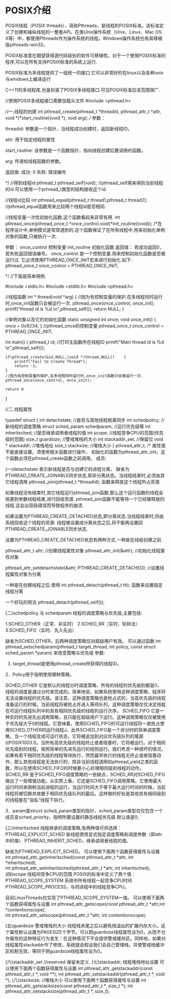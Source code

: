 #  POSIX介绍
POSIX线程（POSIX threads），简称Pthreads，是线程的POSIX标准。该标准定义了创建和操纵线程的一整套API。在类Unix操作系统（Unix、Linux、Mac OS X等）中，都使用Pthreads作为操作系统的线程。Windows操作系统也有其移植版pthreads-win32。


POSIX标准意在期望获得源代码级别的软件可移植性。对于一个使用POSIX标准的程序,可以在所有支持POSIX标准的系统上运行.

POSIX标准为多线程提供了一组统一的接口.它可以非常好的在linux以及各种unix与windows上编译运行

C++11的多线程库,也是封装了POSIX多线程接口.可见POSIX标准应该范围很广.

//使用POSIX多线程接口需要加载头文件
#include <pthread.h>

//一.线程的创建
int pthread_create(pthread_t *threadid,
                    pthread_attr_t *attr,
                    void *(*start_routine)(void *),
                    void *arg);
/*
参数：

threadid:         参数是一个指针，当线程成功创建时，返回新线程ID。

attr:             用于指定线程的属性

start_routine:  该参数是一个函数指针，指向线程创建后要调用的函数。

arg:             传递给线程函数的参数。

返回值:
成功: 0
失败: 错误编号

*/
//得到线程id
pthread_t pthread_self(void);
//pthread_self用来得到当前线程的id.可以使用一个prhread_t类型的结构接收这个id.

//线程id比较
int pthread_equal(pthread_t thread1,pthread_t thread2);
//pthread_equal函数用来比较两个线程id是否相同.

//线程变量一次性初始化函数,这个函数看起来非常有用.
int pthread_once(pthread_once_t *once_control,void(*init_routine)(void));
/*在程序设计中,单例模式是常常遇到的.这个函数保证了在所有线程中,用来初始化单例对象的函数,只被执行一次.

参数：
once_control         控制变量
init_routine         初始化函数
返回值：
若成功返回0，若失败返回错误编号。
once_control 是一个控制变量.用来控制初始化函数是否被运行过.
它必须使用PTHREAD_ONCE_INIT宏来进行初始化.如下:
pthread_once_t once_control = PTHREAD_ONCE_INIT;

*/
//下面是简单用例.

#include <stdio.h>
#include <stdlib.h>
#include <pthread.h>

//线程函数
int * thread(void *arg)
{
    //因为有控制变量的保护,在多线程同时运行时,once_init函数只会被运行一次.
    pthread_once(once_control, once_init);
    printf("thread id is %d.\n",pthread_self());
    return NULL;
}

//单例对象以及它的初始化函数
static unsigned int once;
void once_init()
{
    once = 0x9234;
}
//pthread_once的控制变量
pthread_once_t once_control = PTHREAD_ONCE_INIT;



int main()
{
    pthread_t id;
    //打印主函数所在线程ID
    printf("Main thread id is %d \n",pthread_self());
    
    if(pthread_create(&id,NULL,(void *)thread,NULL))    {
        printf("Fail to Create Thread");
        return -1;
    }
    //因为有控制变量的保护,在多线程同时运行时,once_init函数只会被运行一次.
    pthread_once(once_control, once_init);
    
    return 0
}

//二.线程属性

typedef struct
{
    int                    detachstate;    //是否与其他线程脱离同步
    int                    schedpolicy;    //新线程的调度策略
    struct sched_param    schedparam;        //运行优先级等
    int                    inheritsched;    //是否继承调用者线程的值
    int                    scope;            //线程竞争CPU的范围(优先级的范围)
    size_t                guardsize;        //警戒堆栈的大小
    int                    stackaddr_set;    //保留位
    void *                stackaddr;        //堆栈地址
    size_t                stacksize;        //堆栈大小
} pthread_attr_t;
/*
属性值不能直接设置，须使用相关函数进行操作，
初始化的函数为pthread_attr_init，这个函数必须在pthread_create函数之前调用。
成员:

(一)detachstate 
表示新线程是否与创建它的进程分离， 
缺省为PTHREAD_CREATE_JOINABLE同步状态,即非分离状态。当线程结束时,必须由其它线程调用
pthread_join(pthread_t *threadid);
函数来释放这个线程所占资源.

如果线程没有结束时,其它线程运行pthread_join函数,那么这个运行函数的线程会阻塞到参数线程结束,进行回收资源.
pthread_join函数不能等待一个已经被释放的线程.这会出现段错误而导致程序的崩溃.

如果设置为PTHREAD_CREATE_DETACHED状态,即分离状态.当线程结束时,将由系统回收这个线程的资源.
线程被设置成分离状态之后,将不能再设置回PTHREAD_CREATE_JOINABLE同步状态.

设置为PTHREAD_CREATE_DETACHED状态有两种方式.一种是在线程创建之前.

pthread_attr_t  attr; //创建线程属性对象
pthread_attr_init(&attr); //初始化线程属性对象

pthread_attr_setdetachstate(&attr, PTHREAD_CREATE_DETACHED);  //设置线程属性对象为分离

一种是在创建线程之后.使用
int pthread_detach(pthread_t th);
函数来设置指定线程分离

一个好玩的用法
pthread_detach(pthread_self());

(二)schedpolicy 与 schedparam
线程的调度策略与优先级,主要包括:

1.SCHED_OTHER（正常、非实时）
2.SCHED_RR（实时、轮转法）
3.SCHED_FIFO（实时、先入先出）

缺省为SCHED_OTHER，后两种调度策略仅对超级用户有效。
可以通过函数
int pthread_setschedparam(pthread_t target_thread,
                            int policy, 
                            const struct sched_param *param)
来改变策略与优先级
参数:

1. target_thread是使用pthread_create所获得的线程ID。

2．Policy用于指明使用哪种策略。

SCHED_OTHER
它是默认的线程分时调度策略，所有的线程的优先级别都是0，线程的调度是通过分时来完成的。简单地说，如果系统使用这种调度策略，程序将无法设置线程的优先级。请注意，这种调度策略也是抢占式的，当高优先级的线程准备运行的时候，当前线程将被抢占并进入等待队列。这种调度策略仅仅决定线程在可运行线程队列中的具有相同优先级的线程的运行次序。
SCHED_FIFO
它是一种实时的先进先出调用策略，且只能在超级用户下运行。这种调用策略仅仅被使用于优先级大于0的线程。它意味着，使用SCHED_FIFO的可运行线程将一直抢占使用SCHED_OTHER的运行线程J。此外SCHED_FIFO是一个非分时的简单调度策略，当一个线程变成可运行状态，它将被追加到对应优先级队列的尾部((POSIX1003.1)。当所有高优先级的线程终止或者阻塞时，它将被运行。对于相同优先级别的线程，按照简单的先进先运行的规则运行。我们考虑一种很坏的情况，如果有若干相同优先级的线程等待执行，然而最早执行的线程无终止或者阻塞动作，那么其他线程是无法执行的，除非当前线程调用如pthread_yield之类的函数，所以在使用SCHED_FIFO的时候要小心处理相同级别线程的动作。
SCHED_RR
鉴于SCHED_FIFO调度策略的一些缺点，SCHED_RR对SCHED_FIFO做出了一些增强功能。从实质上看，它还是SCHED_FIFO调用策略。它使用最大运行时间来限制当前进程的运行，当运行时间大于等于最大运行时间的时候，当前线程将被切换并放置于相同优先级队列的最后。这样做的好处是其他具有相同级别的线程能在“自私“线程下执行。

3．param是struct sched_param类型的指针，sched_param类型仅仅包含一个成员变sched_priority，指明所要设置的静态线程优先级
默认值是0;


(三)inheritsched
线程继承的调度策略,有两种值可供选择：
PTHREAD_EXPLICIT_SCHED 新线程使用显式指定调度策略和调度参数（即attr中的值）
PTHREAD_INHERIT_SCHED，继承调用者线程的值。

缺省为PTHREAD_EXPLICIT_SCHED。
可以使用下面两个函数获得属性与设置
int pthread_attr_getinheritsched(const pthread_attr_t *attr, int *inheritsched);  
int pthread_attr_setinheritsched(pthread_attr_t *attr, int inheritsched);
(四)scope 
线程间竞争CPU的范围
POSIX的标准中定义了两个值：
PTHREAD_SCOPE_SYSTEM  系统中所有线程一起竞争CPU时间
PTHREAD_SCOPE_PROCESS，与同进程中的线程竞争CPU。

目前LinuxThreads仅实现了PTHREAD_SCOPE_SYSTEM一值。
可以使用下面两个函数获得属性与设置
int pthread_attr_getscope(const pthread_attr_t *attr,int *contentionscope);  
int pthread_attr_setscope(pthread_attr_t *attr, int contentionscope); 

(五)guardsize
警戒堆栈的大小
线程栈末尾之后以避免栈溢出的扩展内存大小。这个属性默认设置为PAGESIZE个字节。可以把guardsize线程属性设为0，从而不允许属性的这种特征行为发生：在这种情况下不会提供警戒缓存区。同样地，如果对线程属性stackaddr作了修改，系统就会假设我们会自己管理栈，并使警戒栈缓冲区机制无效，等同于把guardsize线程属性设为0。

(六)stackaddr_set  //reserved
保留未定义.
(七)stackaddr;
线程堆栈地址设置
可以使用下面两个函数获得属性与设置
int pthread_attr_getstackaddr(const pthread_attr_t *, void **);
int pthread_attr_setstackaddr(pthread_attr_t *, void *);
(八)stacksize;        //堆栈大小
可以使用下面两个函数获得属性与设置
int   pthread_attr_getstacksize(const pthread_attr_t *, size_t *);
int   pthread_attr_setstacksize(pthread_attr_t *, size_t);


